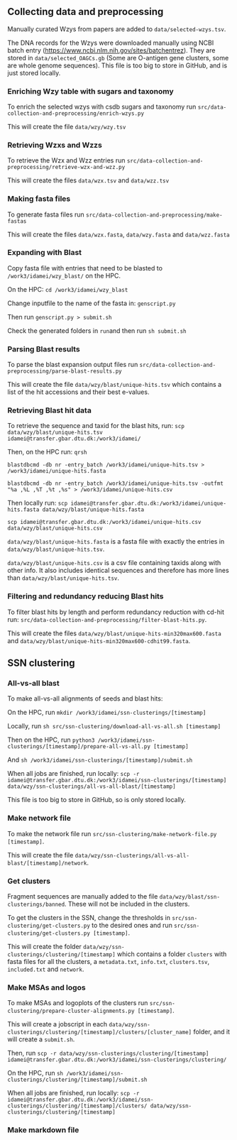 # 

## Collecting data and preprocessing

Manually curated Wzys from papers are added to `data/selected-wzys.tsv`.

The DNA records for the Wzys were downloaded manually using NCBI batch entry (https://www.ncbi.nlm.nih.gov/sites/batchentrez). They are stored in `data/selected_OAGCs.gb` (Some are O-antigen gene clusters, some are whole genome sequences). This file is too big to store in GitHub, and is just stored locally.

### Enriching Wzy table with sugars and taxonomy
To enrich the selected wzys with csdb sugars and taxonomy run `src/data-collection-and-preprocessing/enrich-wzys.py`

This will create the file `data/wzy/wzy.tsv`

### Retrieving Wzxs and Wzzs
To retrieve the Wzx and Wzz entries run `src/data-collection-and-preprocessing/retrieve-wzx-and-wzz.py`

This will create the files `data/wzx.tsv` and `data/wzz.tsv`

### Making fasta files
To generate fasta files run `src/data-collection-and-preprocessing/make-fastas`

This will create the files `data/wzx.fasta`, `data/wzy.fasta` and `data/wzz.fasta`

### Expanding with Blast
Copy fasta file with entries that need to be blasted to `/work3/idamei/wzy_blast/` on the HPC.

On the HPC: `cd /work3/idamei/wzy_blast`

Change inputfile to the name of the fasta in: `genscript.py`

Then run `genscript.py > submit.sh`

Check the generated folders in `run`and then run `sh submit.sh`

### Parsing Blast results
To parse the blast expansion output files run `src/data-collection-and-preprocessing/parse-blast-results.py`

This will create the file `data/wzy/blast/unique-hits.tsv` which contains a list of the hit accessions and their best e-values.

### Retrieving Blast hit data
To retrieve the sequence and taxid for the blast hits, run:
`scp data/wzy/blast/unique-hits.tsv idamei@transfer.gbar.dtu.dk:/work3/idamei/`

Then, on the HPC run:
`qrsh`

`blastdbcmd -db nr -entry_batch /work3/idamei/unique-hits.tsv > /work3/idamei/unique-hits.fasta`

`blastdbcmd -db nr -entry_batch /work3/idamei/unique-hits.tsv -outfmt "%a ,%L ,%T ,%t ,%s" > /work3/idamei/unique-hits.csv`

Then locally run:
`scp idamei@transfer.gbar.dtu.dk:/work3/idamei/unique-hits.fasta data/wzy/blast/unique-hits.fasta`

`scp idamei@transfer.gbar.dtu.dk:/work3/idamei/unique-hits.csv data/wzy/blast/unique-hits.csv`

`data/wzy/blast/unique-hits.fasta` is a fasta file with exactly the entries in `data/wzy/blast/unique-hits.tsv`.

`data/wzy/blast/unique-hits.csv` is a csv file containing taxids along with other info. It also includes identical sequences and therefore has more lines than `data/wzy/blast/unique-hits.tsv`.

### Filtering and redundancy reducing Blast hits
To filter blast hits by length and perform redundancy reduction with cd-hit run: `src/data-collection-and-preprocessing/filter-blast-hits.py`.

This will create the files `data/wzy/blast/unique-hits-min320max600.fasta` and `data/wzy/blast/unique-hits-min320max600-cdhit99.fasta`.

## SSN clustering

### All-vs-all blast
To make all-vs-all alignments of seeds and blast hits:

On the HPC, run `mkdir /work3/idamei/ssn-clusterings/[timestamp]`

Locally, run `sh src/ssn-clustering/download-all-vs-all.sh [timestamp]`

Then on the HPC, run `python3 /work3/idamei/ssn-clusterings/[timestamp]/prepare-all-vs-all.py [timestamp]`

And `sh /work3/idamei/ssn-clusterings/[timestamp]/submit.sh`

When all jobs are finished, run locally: `scp -r idamei@transfer.gbar.dtu.dk:/work3/idamei/ssn-clusterings/[timestamp] data/wzy/ssn-clusterings/all-vs-all-blast/[timestamp]`

This file is too big to store in GitHub, so is only stored locally.

### Make network file
To make the network file run `src/ssn-clustering/make-network-file.py [timestamp]`.

This will create the file `data/wzy/ssn-clusterings/all-vs-all-blast/[timestamp]/network`.

### Get clusters
Fragment sequences are manually added to the file `data/wzy/blast/ssn-clusterings/banned`. These will not be included in the clusters.

To get the clusters in the SSN, change the thresholds in `src/ssn-clustering/get-clusters.py` to the desired ones and run `src/ssn-clustering/get-clusters.py [timestamp]`.

This will create the folder `data/wzy/ssn-clusterings/clustering/[timestamp]` which contains a folder `clusters` with fasta files for all the clusters, a `metadata.txt`, `info.txt`, `clusters.tsv`, `included.txt` and `network`.

### Make MSAs and logos

To make MSAs and logoplots of the clusters run `src/ssn-clustering/prepare-cluster-alignments.py [timestamp]`.

This will create a jobscript in each `data/wzy/ssn-clusterings/clustering/[timestamp]/clusters/[cluster_name]` folder, and it will create a `submit.sh`.

Then, run `scp -r data/wzy/ssn-clusterings/clustering/[timestamp] idamei@transfer.gbar.dtu.dk:/work3/idamei/ssn-clusterings/clustering/`

On the HPC, run `sh /work3/idamei/ssn-clusterings/clustering/[timestamp]/submit.sh`

When all jobs are finished, run locally: `scp -r idamei@transfer.gbar.dtu.dk:/work3/idamei/ssn-clusterings/clustering/[timestamp]/clusters/ data/wzy/ssn-clusterings/clustering/[timestamp]`

### Make markdown file